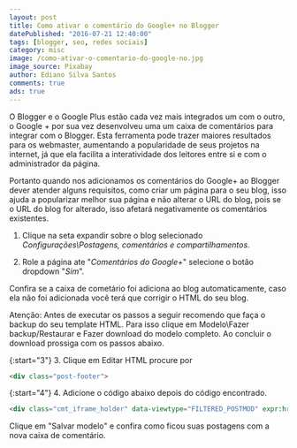 ```yaml
---
layout: post
title: Como ativar o comentário do Google+ no Blogger
datePublished: "2016-07-21 12:40:00"
tags: [blogger, seo, redes sociais]
category: misc
image: /como-ativar-o-comentario-do-google-no.jpg
image_source: Pixabay
author: Ediano Silva Santos
comments: true
ads: true
---
```


O Blogger e o Google Plus estão cada vez mais integrados um com o outro, o Google + por sua vez desenvolveu uma um caixa de comentários para integrar com o Blogger. Esta ferramenta pode trazer maiores resultados para os webmaster, aumentando a popularidade de seus projetos na internet, já que ela facilita a interatividade dos leitores entre si e com o administrador da página.

Portanto quando nos adicionamos os comentários do Google+ ao Blogger dever atender alguns requisitos, como criar um página para o seu blog, isso ajuda a popularizar melhor sua página e não alterar o URL do blog, pois se o URL do blog for alterado, isso afetará negativamente os comentários existentes.

1. Clique na seta expandir sobre o blog selecionado *Configurações\Postagens, comentários e compartilhamentos*.

2. Role a página ate "*Comentários do Google+*" selecione o botão dropdown "*Sim*".

Confira se a caixa de cometário foi adiciona ao blog automaticamente, caso ela não foi adicionada você terá que corrigir o HTML do seu blog.

Atenção: Antes de executar os passos a seguir recomendo que faça o backup do seu template HTML. Para isso clique em Modelo\Fazer backup/Restaurar e Fazer download do modelo completo. Ao concluir o download prossiga com os passos abaixo.

{:start="3"}
3. Clique em Editar HTML procure por

```html
<div class="post-footer">
```

{:start="4"}
4. Adicione o código abaixo depois do código encontrado.

```html
<div class="cmt_iframe_holder" data-viewtype="FILTERED_POSTMOD" expr:href="data:blog.canonicalUrl"/>
```

Clique em "Salvar modelo" e confira como ficou suas postagens com a nova caixa de comentário.